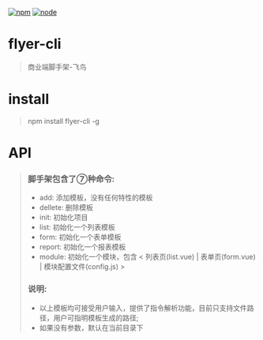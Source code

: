 [![npm][npm]][npm-url]
[![node][node]][node-url]

# flyer-cli

> 商业端脚手架-飞鸟

# install

> npm install flyer-cli -g

# API

> ### 脚手架包含了⑦种命令:
> * add: 添加模板，没有任何特性的模板
> * dellete: 删除模板
> * init: 初始化项目
> * list: 初始化一个列表模板
> * form: 初始化一个表单模板
> * report: 初始化一个报表模板
> * module: 初始化一个模块，包含 < 列表页(list.vue) | 表单页(form.vue) | 模块配置文件(config.js) >
> ### 说明:
> * 以上模板均可接受用户输入，提供了指令解析功能，目前只支持文件路径，用户可指明模板生成的路径;
> * 如果没有参数，默认在当前目录下

[npm]: https://img.shields.io/npm/v/flyer-cli.svg
[npm-url]: https://www.npmjs.com/package/flyer-cli

[node]: https://img.shields.io/node/v/flyer-cli.svg
[node-url]: https://nodejs.org

[deps]: https://david-dm.org/flyer-cli.svg
[deps-url]: https://david-dm.org/flyer-cli